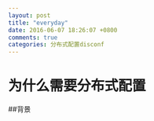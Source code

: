 ```yaml
---
layout: post
title: "everyday"
date: 2016-06-07 18:26:07 +0800
comments: true
categories: 分布式配置disconf
---
```

# 为什么需要分布式配置

##背景


